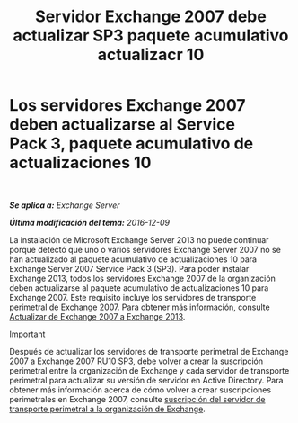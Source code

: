 ﻿---
title: 'Servidor Exchange 2007 debe actualizar SP3 paquete acumulativo actualizacr 10'
TOCTitle: Los servidores Exchange 2007 deben actualizarse al Service Pack 3, paquete acumulativo de actualizaciones 10
ms:assetid: b8028a00-c451-412e-86f2-1669f6eee8fc
ms:mtpsurl: https://technet.microsoft.com/es-es/library/ms.exch.setupreadiness.e15e12coexistenceminversionrequirement(v=EXCHG.150)
ms:contentKeyID: 49116479
ms.date: 05/22/2018
mtps_version: v=EXCHG.150
ms.translationtype: MT
---

# Los servidores Exchange 2007 deben actualizarse al Service Pack 3, paquete acumulativo de actualizaciones 10

 

_**Se aplica a:** Exchange Server_

_**Última modificación del tema:** 2016-12-09_

La instalación de Microsoft Exchange Server 2013 no puede continuar porque detectó que uno o varios servidores Exchange Server 2007 no se han actualizado al paquete acumulativo de actualizaciones 10 para Exchange Server 2007 Service Pack 3 (SP3). Para poder instalar Exchange 2013, todos los servidores Exchange 2007 de la organización deben actualizarse al paquete acumulativo de actualizaciones 10 para Exchange 2007. Este requisito incluye los servidores de transporte perimetral de Exchange 2007. Para obtener más información, consulte [Actualizar de Exchange 2007 a Exchange 2013](upgrade-from-exchange-2007-to-exchange-2013-exchange-2013-help.md).


> [!IMPORTANT]
> Después de actualizar los servidores de transporte perimetral de Exchange 2007 a Exchange 2007 RU10 SP3, debe volver a crear la suscripción perimetral entre la organización de Exchange y cada servidor de transporte perimetral para actualizar su versión de servidor en Active Directory. Para obtener más información acerca de cómo volver a crear suscripciones perimetrales en Exchange 2007, consulte <A href="https://go.microsoft.com/fwlink/?linkid=282699">suscripción del servidor de transporte perimetral a la organización de Exchange</A>.


